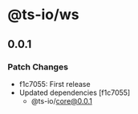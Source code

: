 # @ts-io/ws

## 0.0.1

### Patch Changes

- f1c7055: First release
- Updated dependencies [f1c7055]
  - @ts-io/core@0.0.1
